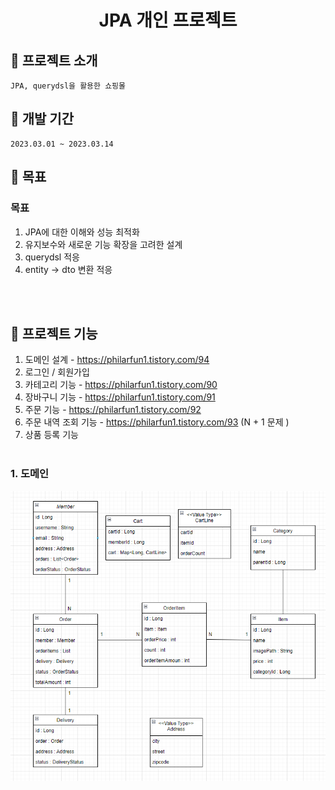 
<h1 align="center">JPA 개인 프로젝트</h1>



## :convenience_store: 프로젝트 소개
```
JPA, querydsl을 활용한 쇼핑몰
```


## 📅 개발 기간
```
2023.03.01 ~ 2023.03.14
```

## 🔨 목표

### 목표
1. JPA에 대한 이해와 성능 최적화
2. 유지보수와 새로운 기능 확장을 고려한 설계
3. querydsl 적응
4. entity -> dto 변환 적응

<br><br>

## 🔨 프로젝트 기능
  
1. 도메인 설계 - https://philarfun1.tistory.com/94
2. 로그인 / 회원가입
3. 카테고리 기능 - https://philarfun1.tistory.com/90
4. 장바구니 기능 - https://philarfun1.tistory.com/91
5. 주문 기능 - https://philarfun1.tistory.com/92
6. 주문 내역 조회 기능 - https://philarfun1.tistory.com/93 (N + 1 문제 )
7. 상품 등록 기능
<br><br>


### 1. 도메인
<p align="center">
  <img src="./readme_assets/domain.PNG">
<p>
<br>





<!--Readme 참고 사이트-->
<!--https://github.com/n0hack/readme-template/blob/main/README.md-->
<!--https://github.com/n0hack/readme-template-->
